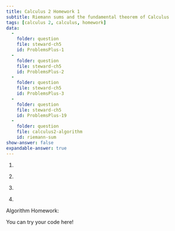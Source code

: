 ```yaml
---
title: Calculus 2 Homework 1
subtitle: Riemann sums and the fundamental theorem of Calculus
tags: [calculus 2, calculus, homework]
data:
  -
    folder: question
    file: steward-ch5
    id: ProblemsPlus-1
  -
    folder: question
    file: steward-ch5
    id: ProblemsPlus-2
  - 
    folder: question
    file: steward-ch5
    id: ProblemsPlus-3
  -
    folder: question
    file: steward-ch5
    id: ProblemsPlus-19
  -
    folder: question
    file: calculus2-algorithm
    id: riemann-sum
show-answer: false
expandable-answer: true
---
```


1. <div id='question-question-steward-ch5-ProblemsPlus-1'></div>

2. <div id='question-question-steward-ch5-ProblemsPlus-2'></div>

3. <div id='question-question-steward-ch5-ProblemsPlus-3'></div>

4. <div id='question-question-steward-ch5-ProblemsPlus-19'></div>

Algorithm Homework:

<div id='question-question-calculus2-algorithm-riemann-sum'></div>

<div class='compute'>You can try your code here!</div>